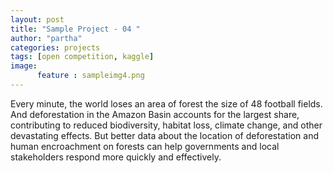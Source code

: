 ```yaml
---
layout: post
title: "Sample Project - 04 "
author: "partha"
categories: projects
tags: [open competition, kaggle]
image:
      feature :	sampleimg4.png
---
```

Every minute, the world loses an area of forest the size of 48 football fields. And deforestation in the Amazon Basin accounts for the largest share, contributing to reduced biodiversity, habitat loss, climate change, and other devastating effects. But better data about the location of deforestation and human encroachment on forests can help governments and local stakeholders respond more quickly and effectively.


